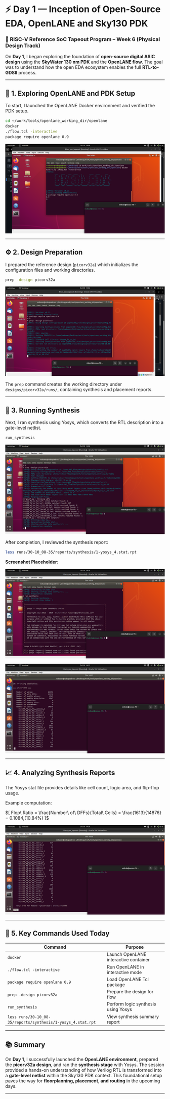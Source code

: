 # ⚡ Day 1 — Inception of Open-Source EDA, OpenLANE and Sky130 PDK

### 🧩 RISC-V Reference SoC Tapeout Program – Week 6 (Physical Design Track)

On **Day 1**, I began exploring the foundation of **open-source digital ASIC design** using the **SkyWater 130 nm PDK** and the **OpenLANE flow**.
The goal was to understand how the open EDA ecosystem enables the full **RTL-to-GDSII** process.

---

## 🧭 1. Exploring OpenLANE and PDK Setup

To start, I launched the OpenLANE Docker environment and verified the PDK setup.

```bash
cd ~/work/tools/openlane_working_dir/openlane
docker
./flow.tcl -interactive
package require openlane 0.9
```

![01](./images/01.png)

---

## ⚙️ 2. Design Preparation

I prepared the reference design (`picorv32a`) which initializes the configuration files and working directories.

```bash
prep -design picorv32a
```

![02](./images/02.png)

The `prep` command creates the working directory under `designs/picorv32a/runs/`, containing synthesis and placement reports.

---

## 🧩 3. Running Synthesis

Next, I ran synthesis using Yosys, which converts the RTL description into a gate-level netlist.

```bash
run_synthesis
```

![03](./images/03.png)

After completion, I reviewed the synthesis report:

```bash
less runs/30-10_08-35/reports/synthesis/1-yosys_4.stat.rpt
```

**Screenshot Placeholder:**

![04](./images/04.png)

![05](./images/05.png)

---

## 📈 4. Analyzing Synthesis Reports

The Yosys stat file provides details like cell count, logic area, and flip-flop usage.

Example computation:

$[
Flop\ Ratio = \frac{Number\ of\ DFFs}{Total\ Cells} = \frac{1613}{14876} = 0.1084,(10.84%)
]$

![06](./images/06.png)

---

## 🧮 5. Key Commands Used Today

| **Command**                                 | **Purpose**                           |
| ------------------------------------------- | ------------------------------------- |
| `docker`                                    | Launch OpenLANE interactive container |
| `./flow.tcl -interactive`                   | Run OpenLANE in interactive mode      |
| `package require openlane 0.9`              | Load OpenLANE Tcl package             |
| `prep -design picorv32a`                    | Prepare the design for flow           |
| `run_synthesis`                             | Perform logic synthesis using Yosys   |
| `less runs/30-10_08-35/reports/synthesis/1-yosys_4.stat.rpt` | View synthesis summary report         |

---

## 📚 Summary

On **Day 1**, I successfully launched the **OpenLANE environment**, prepared the **picorv32a design**, and ran the **synthesis stage** with Yosys.
The session provided a hands-on understanding of how Verilog RTL is transformed into a **gate-level netlist** within the Sky130 PDK context.
This foundational setup paves the way for **floorplanning, placement, and routing** in the upcoming days.

---

